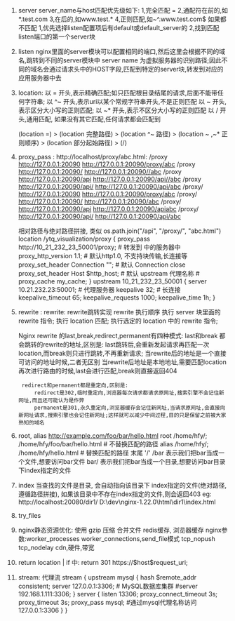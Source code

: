 1. server
    server_name与host匹配优先级如下:
    1,完全匹配 =
    2,通配符在前的,如*.test.com
    3,在后的,如www.test.*
    4,正则匹配,如~^\.www\.test\.com$
    如果都不匹配
        1,优先选择listen配置项后有default或default_server的
        2,找到匹配listen端口的第一个server块
2. listen
    nginx里面的server模块可以配置相同的端口,然后这里会根据不同的域名,跳转到不同的server模块中
    server name 为虚拟服务器的识别路径;因此不同的域名会通过请求头中的HOST字段,匹配到特定的server块,转发到对应的应用服务器中去

3. location:
    以 = 开头,表示精确匹配;如只匹配根目录结尾的请求,后面不能带任何字符串;
    以 ^~ 开头,表示uri以某个常规字符串开头,不是正则匹配
    以 ~ 开头,表示区分大小写的正则匹配;
    以 ~* 开头,表示不区分大小写的正则匹配
    以 / 开头,通用匹配, 如果没有其它匹配,任何请求都会匹配到

    (location =) > (location 完整路径) > (location ^~ 路径) > (location ~ ,~* 正则顺序) > (location 部分起始路径) > (/)

4. proxy_pass :
     http://localhost/proxy/abc.html:
        /proxy 	http://127.0.0.1:20090 		http://127.0.0.1:20090/proxy/abc
        /proxy 	http://127.0.0.1:20090/ 	http://127.0.0.1:20090//abc
        /proxy 	http://127.0.0.1:20090/api 	http://127.0.0.1:20090/api//abc
        /proxy 	http://127.0.0.1:20090/api/ http://127.0.0.1:20090/api/abc
        /proxy/ http://127.0.0.1:20090 		http://127.0.0.1:20090/proxy/abc
        /proxy/ http://127.0.0.1:20090/ 	http://127.0.0.1:20090/abc
        /proxy/ http://127.0.0.1:20090/api 	http://127.0.0.1:20090/apiabc
        /proxy/ http://127.0.0.1:20090/api/ http://127.0.0.1:20090/api/abc

     相对路径与绝对路径拼接, 类似 os.path.join("/api", "/proxy/", "abc.html")
     location /ytq_visualization/proxy {
        proxy_pass http://10_21_232_23_50001/proxy;	# 转发到 中的服务器中
        proxy_http_version 1.1;           # 默认http1.0, 不支持块传输,长连接等
        proxy_set_header Connection "";   # 默认 Connection close
        proxy_set_header Host $http_host; # 默认 upstream 代理名称
        # proxy_cache my_cache;
      }
     upstream 10_21_232_23_50001 {
        server  10.21.232.23:50001;     # 代理服务器
        keepalive	32;                   # 长连接
        keepalive_timeout  65;
        keepalive_requests 1000;
        keepalive_time 1h;
      }

5. rewrite :
    rewrite: rewrite跳转实现
    rewrite 执行顺序
    执行 server 块里面的 rewrite 指令;
    执行 location 匹配;
    执行选定的 location 中的 rewrite 指令;

    Nginx rewrite 的last,break,redirect,permanent有四种模式:
        last和break 都会跳转的rewrite的地址,区别是:
        last跳转后,会重新发起请求再匹配一次location,而break则只进行跳转,不再重新请求;
        当rewrite后的地址是一个直接可访问的地址时候,二者无区别
        当rewrite后地址是本地地址,需要匹配location再次进行路由的时候,last会进行匹配,break则直接返回404

        redirect和permanent都是重定向,区别是:
            redirect是302,临时重定向,浏览器每次请求都请求原网址,搜索引擎不会记住新网址,而且还可能认为是作弊
            permanent是301,永久重定向,浏览器缓存会记住新网址,当请求原网址,会直接向新网址请求,搜索引擎也会记住新网址;这样就可以减少中间过程,目的只是保留之前被大家熟知的域名

6. root, alias
    http://example.com/foo/bar/hello.html
        root 	/home/hfy/;		/home/hfy/foo/bar/hello.html # 不替换匹配的路径
        alias	/home/hfy/;		/home/hfy/hello.html # 替换匹配的路径
    末尾 '/'
    /bar 表示我们把bar当成一个文件,想要访问bar文件
    bar/ 表示我们把bar当成一个目录,想要访问bar目录下index指定的文件

7. index
    当查找的文件是目录, 会自动指向该目录下 index指定的文件(绝对路径,遵循路径拼接), 如果该目录中不存在index指定的文件,则会返回403
    eg: http://localhost:20080/dir1/ D:\dev\nginx-1.22.0\html\dir1\index.html
8. try_files

9. nginx静态资源优化:
   使用 gzip 压缩
   合并文件
   redis缓存, 浏览器缓存
   nginx参数:worker_processes worker_connections,send_file模式 tcp_nopush tcp_nodelay
   cdn,硬件,带宽
10. return
     location | if 中: return 301 https://$host\$request_uri;
11. stream: 代理流
    stream {
       upstream mysql {
           hash $remote_addr consistent;
           server 127.0.0.1:3306; # MySQL数据库集群 #server 192.168.1.111:3306;
       }
       server {
           listen 13306;
           proxy_connect_timeout 3s;
           proxy_timeout 3s;
           proxy_pass mysql; #通过mysql代理名称访问127.0.0.1:3306
       }
    }
